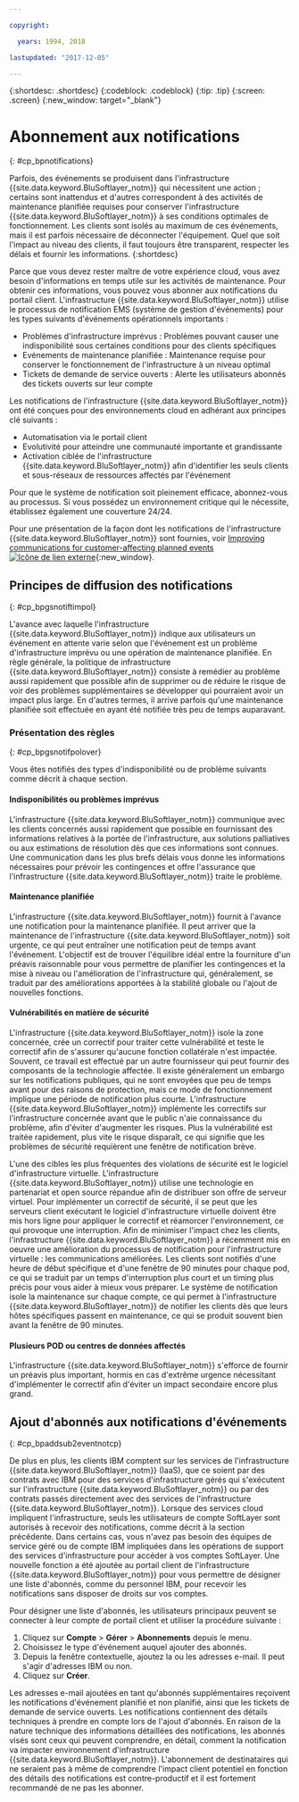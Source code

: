 ```yaml
---

copyright:

  years: 1994, 2018

lastupdated: "2017-12-05"

---
```


{:shortdesc: .shortdesc}
{:codeblock: .codeblock}
{:tip: .tip}
{:screen: .screen}
{:new_window: target="_blank"}


# Abonnement aux notifications
{: #cp_bpnotifications}

Parfois, des événements se produisent dans l'infrastructure {{site.data.keyword.BluSoftlayer_notm}} qui nécessitent une action ; certains sont inattendus et d'autres correspondent à des activités de maintenance planifiée requises pour conserver l'infrastructure {{site.data.keyword.BluSoftlayer_notm}} à ses conditions optimales de fonctionnement. Les clients sont isolés au maximum de ces événements, mais il est parfois nécessaire de déconnecter l'équipement. Quel que soit l'impact au niveau des clients, il faut toujours être transparent, respecter les délais et fournir les informations.
{:shortdesc}

Parce que vous devez rester maître de votre expérience cloud, vous avez besoin d'informations en temps utile sur les activités de maintenance. Pour obtenir ces informations, vous pouvez vous abonner aux notifications du portail client. L'infrastructure {{site.data.keyword.BluSoftlayer_notm}} utilise le processus de notification EMS (système de gestion d'événements) pour les types suivants d'événements opérationnels importants :
* Problèmes d'infrastructure imprévus : Problèmes pouvant causer une indisponibilité sous certaines conditions pour des clients spécifiques
* Evénements de maintenance planifiée : Maintenance requise pour conserver le fonctionnement de l'infrastructure à un niveau optimal
* Tickets de demande de service ouverts : Alerte les utilisateurs abonnés des tickets ouverts sur leur compte

Les notifications de l'infrastructure {{site.data.keyword.BluSoftlayer_notm}} ont été conçues pour des environnements cloud en adhérant aux principes clé suivants :
* Automatisation via le portail client
* Evolutivité pour atteindre une communauté importante et grandissante
* Activation ciblée de l'infrastructure {{site.data.keyword.BluSoftlayer_notm}} afin d'identifier les seuls clients et sous-réseaux de ressources affectés par l'événement

Pour que le système de notification soit pleinement efficace, abonnez-vous au processus. Si vous possédez un environnement critique qui le nécessite, établissez également une couverture 24/24.

Pour une présentation de la façon dont les notifications de l'infrastructure {{site.data.keyword.BluSoftlayer_notm}} sont fournies, voir [Improving communications for customer-affecting planned events ![Icône de lien externe](../icons/launch-glyph.svg)](http://blog.softlayer.com/2014/improving-communications-customer-affecting-planned-events){:new_window}.

## Principes de diffusion des notifications
{: #cp_bpgsnotiftimpol}

L'avance avec laquelle l'infrastructure {{site.data.keyword.BluSoftlayer_notm}} indique aux utilisateurs un événement en attente varie selon que l'événement est un problème d'infrastructure imprévu ou une opération de maintenance planifiée. En règle générale, la politique de infrastructure {{site.data.keyword.BluSoftlayer_notm}} consiste à remédier au problème aussi rapidement que possible afin de supprimer ou de réduire le risque de voir des problèmes supplémentaires se développer qui pourraient avoir un impact plus large. En d'autres termes, il arrive parfois qu'une maintenance planifiée soit effectuée en ayant été notifiée très peu de temps auparavant.

### Présentation des règles
{: #cp_bpgsnotifpolover}

Vous êtes notifiés des types d'indisponibilité ou de problème suivants comme décrit à chaque section.

#### Indisponibilités ou problèmes imprévus
L'infrastructure {{site.data.keyword.BluSoftlayer_notm}} communique avec les clients concernés aussi rapidement que possible en fournissant des informations relatives à la portée de l'infrastructure, aux solutions palliatives ou aux estimations de résolution dès que ces informations sont connues. Une communication dans les plus brefs délais vous donne les informations nécessaires pour prévoir les contingences et offre l'assurance que l'infrastructure {{site.data.keyword.BluSoftlayer_notm}} traite le problème.

#### Maintenance planifiée
L'infrastructure {{site.data.keyword.BluSoftlayer_notm}} fournit à l'avance une notification pour la maintenance planifiée. Il peut arriver que la maintenance de l'infrastructure {{site.data.keyword.BluSoftlayer_notm}} soit urgente, ce qui peut entraîner une notification peut de temps avant l'événement. L'objectif est de trouver l'équilibre idéal entre la fourniture d'un préavis raisonnable pour vous permettre de planifier les contingences et la mise à niveau ou l'amélioration de l'infrastructure qui, généralement, se traduit par des améliorations apportées à la stabilité globale ou l'ajout de nouvelles fonctions. 

#### Vulnérabilités en matière de sécurité
L'infrastructure {{site.data.keyword.BluSoftlayer_notm}} isole la zone concernée, crée un correctif pour traiter cette vulnérabilité et teste le correctif afin de s'assurer qu'aucune fonction collatérale n'est impactée. Souvent, ce travail est effectué par un autre fournisseur qui peut fournir des composants de la technologie affectée. Il existe généralement un embargo sur les notifications publiques, qui ne sont envoyées que peu de temps avant pour des raisons de protection, mais ce mode de fonctionnement implique une période de notification plus courte. L'infrastructure {{site.data.keyword.BluSoftlayer_notm}} implémente les correctifs sur l'infrastructure concernée avant que le public n'aie connaissance du problème, afin d'éviter d'augmenter les risques. Plus la vulnérabilité est traitée rapidement, plus vite le risque disparaît, ce qui signifie que les problèmes de sécurité requièrent une fenêtre de notification brève. 

L'une des cibles les plus fréquentes des violations de sécurité est le logiciel d'infrastructure virtuelle. L'infrastructure {{site.data.keyword.BluSoftlayer_notm}} utilise une technologie en partenariat et open source répandue afin de distribuer son offre de serveur virtuel. Pour implémenter un correctif de sécurité, il se peut que les serveurs client exécutant le logiciel d'infrastructure virtuelle doivent être mis hors ligne pour appliquer le correctif et réamorcer l'environnement, ce qui provoque une interruption. Afin de minimiser l'impact chez les clients, l'infrastructure {{site.data.keyword.BluSoftlayer_notm}} a récemment mis en oeuvre une amélioration du processus de notification pour l'infrastructure virtuelle : les communications améliorées. Les clients sont notifiés d'une heure de début spécifique et d'une fenêtre de 90 minutes pour chaque pod, ce qui se traduit par un temps d'interruption plus court et un timing plus précis pour vous aider à mieux vous préparer. Le système de notification isole la maintenance sur chaque compte, ce qui permet à l'infrastructure {{site.data.keyword.BluSoftlayer_notm}} de notifier les clients dès que leurs hôtes spécifiques passent en maintenance, ce qui se produit souvent bien avant la fenêtre de 90 minutes.

#### Plusieurs POD ou centres de données affectés
L'infrastructure {{site.data.keyword.BluSoftlayer_notm}} s'efforce de fournir un préavis plus important, hormis en cas d'extrême urgence nécessitant d'implémenter le correctif afin d'éviter un impact secondaire encore plus grand.


## Ajout d'abonnés aux notifications d'événements
{: #cp_bpaddsub2eventnotcp}

De plus en plus, les clients IBM comptent sur les services de l'infrastructure {{site.data.keyword.BluSoftlayer_notm}} (IaaS), que ce soient par des contrats avec IBM pour des services d'infrastructure gérés qui s'exécutent sur l'infrastructure {{site.data.keyword.BluSoftlayer_notm}} ou par des contrats passés directement avec des services de l'infrastructure {{site.data.keyword.BluSoftlayer_notm}}. Lorsque des services cloud impliquent l'infrastructure, seuls les utilisateurs de compte SoftLayer sont autorisés à recevoir des notifications, comme décrit à la section précédente. Dans certains cas, vous n'avez pas besoin des équipes de service géré ou de compte IBM impliquées dans les opérations de support des services d'infrastructure pour accéder à vos comptes SoftLayer. Une nouvelle fonction a été ajoutée au portail client de l'infrastructure {{site.data.keyword.BluSoftlayer_notm}} pour vous permettre de désigner une liste d'abonnés, comme du personnel IBM, pour recevoir les notifications sans disposer de droits sur vos comptes.

Pour désigner une liste d'abonnés, les utilisateurs principaux peuvent se connecter à leur compte de portail client  et utiliser la procédure suivante :
1. Cliquez sur **Compte** > **Gérer** > **Abonnements** depuis le menu.
2. Choisissez le type d'événement auquel ajouter des abonnés.
2. Depuis la fenêtre contextuelle, ajoutez la ou les adresses e-mail. Il peut s'agir d'adresses IBM ou non.
3. Cliquez sur **Créer**.

Les adresses e-mail ajoutées en tant qu'abonnés supplémentaires reçoivent les notifications d'événement planifié et non planifié, ainsi que les tickets de demande de service ouverts. Les notifications contiennent des détails techniques à prendre en compte lors de l'ajout d'abonnés. En raison de la nature technique des informations détaillées des notifications, les abonnés visés sont ceux qui peuvent comprendre, en détail, comment la notification va impacter environnement d'infrastructure {{site.data.keyword.BluSoftlayer_notm}}. L'abonnement de destinataires qui ne seraient pas à même de comprendre l'impact client potentiel en fonction des détails des notifications est contre-productif et il est fortement recommandé de ne pas les abonner. 
